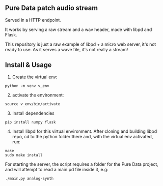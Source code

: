 ## Pure Data patch audio stream

Served in a HTTP endpoint.  
  
It works by serving a raw stream and a wav header, made with libpd and Flask.  
  
This repository is just a raw example of libpd + a micro web server, it's not ready to use. As it serves a wave file, it's not really a stream!

## Install & Usage

1. Create the virtual env:
```
python -m venv v_env
```
2. activate the environment:
```
source v_env/bin/activate
```
3. Install dependencies
```
pip install numpy flask
```
4. Install libpd for this virtual environment. After cloning and building libpd repo, cd to the python folder there and, with the virtual env activated, run:
```
make
sudo make install
```

For starting the server, the script requires a folder for the Pure Data project, and will attempt to read a main.pd file inside it, e.g:
```
./main.py analog-synth
```
